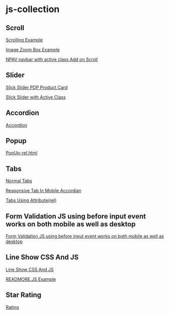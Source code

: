 # js-collection

## Scroll


<a href="https://vrushankm19.netlify.app/scroll/scrolling-example.html" target="_blank">Scrolling Example</a>

<a href="https://vrushankm19.netlify.app/scroll/Image Zoom Box Example.html" target="_blank">Image Zoom Box Example</a>

<a href="https://vrushankm19.netlify.app/scroll/NPAV navbar with active class Add on Scroll.html" target="_blank">NPAV navbar with active class Add on Scroll</a>

## Slider


<a href="https://vrushankm19.netlify.app/Slider/Slick Slider PDP Product Card.html" target="_blank">Slick Slider PDP Product Card</a>

<a href="https://vrushankm19.netlify.app/Slider/Slick Slider with Active Class.html" target="_blank">Slick Slider with Active Class</a>


## Accordion


<a href="https://vrushankm19.netlify.app/Accordion/accordion/dist/" target="_blank">Accordion</a>


## Popup


<a href="https://vrushankm19.netlify.app/Popup/PopUp-rel.html" target="_blank">PopUp-rel.html</a>


## Tabs


<a href="https://vrushankm19.netlify.app/Responsive Tab/Normal Tabs/index.html" target="_blank">Normal Tabs</a>

<a href="https://vrushankm19.netlify.app/Responsive Tab/Responsive Tab In Mobile Accordian/index.html" target="_blank">Responsive Tab In Mobile Accordian</a>

<a href="https://vrushankm19.netlify.app/Responsive Tab/Tabs Using Attribute(rel)/Tabs (ral)/index.html" target="_blank">Tabs Using Attribute(rel)</a>


## Form Validation JS using before input event  works on both mobile as well as desktop


<a href="https://vrushankm19.netlify.app/form/Form Validation JS using before input event  works on both mobile as well as desktop.html" target="_blank">Form Validation JS using before input event  works on both mobile as well as desktop</a>


## Line Show CSS And JS


<a href="https://vrushankm19.netlify.app/line limit/Line Show CSS And JS.html" target="_blank">Line Show CSS And JS</a>

<a href="https://vrushankm19.netlify.app/line limit/read-more.html" target="_blank">READMORE.JS Example</a>


## Star Rating


<a href="https://vrushankm19.netlify.app/Rating/star.html" target="_blank">Rating</a>

